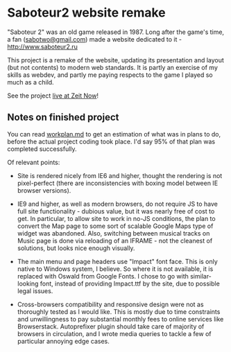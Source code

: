 # Saboteur2 website remake #

"Saboteur 2" was an old game released in 1987. Long after the game's time, a fan
(sabotwo@gmail.com) made a website dedicated to it - http://www.saboteur2.ru

This project is a remake of the website, updating its presentation and layout
(but not contents) to modern web standards. It is partly an exercise of my
skills as webdev, and partly me paying respects to the game I played so much as
a child.

See the project [live at Zeit Now](https://saboteur2ru-remake.now.sh)!

## Notes on finished project ##

You can read [workplan.md](./workplan.md) to get an estimation of what was in
plans to do, before the actual project coding took place. I'd say 95% of that
plan was completed successfully.

Of relevant points:

* Site is rendered nicely from IE6 and higher, thought the rendering is not
    pixel-perfect (there are inconsistencies with boxing model between IE
    browser versions).

* IE9 and higher, as well as modern browsers, do not require JS to have full
    site functionality - dubious value, but it was nearly free of cost to get.
    In particular, to allow site to work in no-JS conditions, the plan to
    convert the Map page to some sort of scalable Google Maps type of widget
    was abandoned. Also, switching between musical tracks on Music page is done
    via reloading of an IFRAME - not the cleanest of solutions, but looks nice
    enough visually.

* The main menu and page headers use "Impact" font face. This is only native to
    Windows system, I believe. So where it is not available, it is replaced with
    Oswald from Google Fonts. I chose to go with similar-looking font, instead
    of providing Impact.ttf by the site, due to possible legal issues.

* Cross-browsers compatibility and responsive design were not as thoroughly
    tested as I would like. This is mostly due to time constraints and
    unwillingness to pay substantial monthly fees to online services like
    Browserstack. Autoprefixer plugin should take care of majority of browsers
    in circulation, and I wrote media queries to tackle a few of particular
    annoying edge cases.
